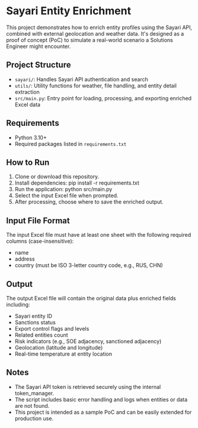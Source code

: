 # Sayari Entity Enrichment

This project demonstrates how to enrich entity profiles using the Sayari API, combined with external geolocation and weather data. It's designed as a proof of concept (PoC) to simulate a real-world scenario a Solutions Engineer might encounter.

## Project Structure

- `sayari/`: Handles Sayari API authentication and search
- `utils/`: Utility functions for weather, file handling, and entity detail extraction
- `src/main.py`: Entry point for loading, processing, and exporting enriched Excel data

## Requirements

- Python 3.10+
- Required packages listed in `requirements.txt`

## How to Run

1. Clone or download this repository.
2. Install dependencies:
   pip install -r requirements.txt
3. Run the application:
python src/main.py
4. Select the input Excel file when prompted.
5. After processing, choose where to save the enriched output.

## Input File Format
The input Excel file must have at least one sheet with the following required columns (case-insensitive):
- name
- address
- country (must be ISO 3-letter country code, e.g., RUS, CHN)

## Output
The output Excel file will contain the original data plus enriched fields including:
- Sayari entity ID
- Sanctions status
- Export control flags and levels
- Related entities count
- Risk indicators (e.g., SOE adjacency, sanctioned adjacency)
- Geolocation (latitude and longitude)
- Real-time temperature at entity location

## Notes
- The Sayari API token is retrieved securely using the internal token_manager.
- The script includes basic error handling and logs when entities or data are not found.
- This project is intended as a sample PoC and can be easily extended for production use.